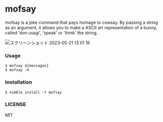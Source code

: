 # mofsay

mofsay is a joke command that pays homage to cowsay. By passing a string as an argument, it allows you to make a ASCII art representation of a bunny, called 'don usagi', 'speak' or 'think' the string.

![スクリーンショット 2023-05-21 13 01 16](https://github.com/kmkkiii/mofsay/assets/45804846/28ea303b-565d-4282-b061-28e520fd048c)

### Usage

```:shell
$ mofsay ${messages}
$ mofsay -h
```

### Installation

```:shell
$ nimble install -Y mofsay
```

### LICENSE

MIT
